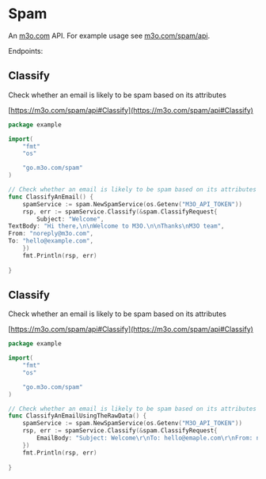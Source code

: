 # Spam

An [m3o.com](https://m3o.com) API. For example usage see [m3o.com/spam/api](https://m3o.com/spam/api).

Endpoints:

## Classify

Check whether an email is likely to be spam based on its attributes


[https://m3o.com/spam/api#Classify](https://m3o.com/spam/api#Classify)

```go
package example

import(
	"fmt"
	"os"

	"go.m3o.com/spam"
)

// Check whether an email is likely to be spam based on its attributes
func ClassifyAnEmail() {
	spamService := spam.NewSpamService(os.Getenv("M3O_API_TOKEN"))
	rsp, err := spamService.Classify(&spam.ClassifyRequest{
		Subject: "Welcome",
TextBody: "Hi there,\n\nWelcome to M3O.\n\nThanks\nM3O team",
From: "noreply@m3o.com",
To: "hello@example.com",
	})
	fmt.Println(rsp, err)
	
}
```
## Classify

Check whether an email is likely to be spam based on its attributes


[https://m3o.com/spam/api#Classify](https://m3o.com/spam/api#Classify)

```go
package example

import(
	"fmt"
	"os"

	"go.m3o.com/spam"
)

// Check whether an email is likely to be spam based on its attributes
func ClassifyAnEmailUsingTheRawData() {
	spamService := spam.NewSpamService(os.Getenv("M3O_API_TOKEN"))
	rsp, err := spamService.Classify(&spam.ClassifyRequest{
		EmailBody: "Subject: Welcome\r\nTo: hello@emaple.com\r\nFrom: noreply@m3o.com\r\n\r\nHi there,\n\nWelcome to M3O.\n\nThanks\nM3O team",
	})
	fmt.Println(rsp, err)
	
}
```
